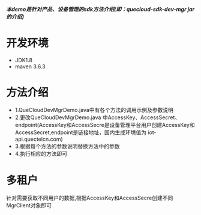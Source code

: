 ###### **本demo是针对产品、设备管理的sdk方法介绍(即：quecloud-sdk-dev-mgr jar的介绍)**
# 开发环境
- JDK1.8
- maven 3.6.3
# 方法介绍
- 1.QueCloudDevMgrDemo.java中有各个方法的调用示例及参数说明
- 2.更改QueCloudDevMgrDemo.java 中AccessKey、AccessSecret、endpoint(AccessKey和AccessSecre是设备管理平台用户创建AccessKey和AccessSecret,endpoint是链接地址，国内生成环境值为 iot-api.quectelcn.com)
- 3.根据每个方法的参数说明替换方法中的参数
- 4.执行相应的方法即可
# 多租户
针对需要获取不同用户的数据,根据AccessKey和AccessSecre创建不同MgrClient对象即可